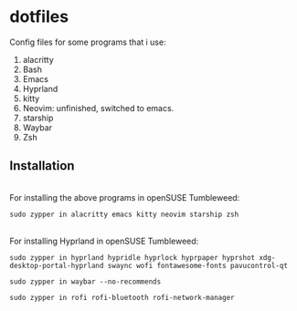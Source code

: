 <h1>dotfiles</h1>

<p>Config files for some programs that i use:</p>
<ol>
  <li>alacritty</li>
  <li>Bash</li>
  <li>Emacs</li>
  <li>Hyprland</li>
  <li>kitty</li>
  <li>Neovim: unfinished, switched to emacs.</li>
  <li>starship</li>
  <li>Waybar</li>
   <li>Zsh</li>
</ol>
<h2>Installation</h2>
<br>For installing the above programs in openSUSE Tumbleweed:</br>
<p></p>
<code>sudo zypper in alacritty emacs kitty neovim starship zsh</code>
<p></p>
<br>For installing Hyprland in openSUSE Tumbleweed:</br>
<p></p>
<code>sudo zypper in hyprland hypridle hyprlock hyprpaper hyprshot xdg-desktop-portal-hyprland swaync wofi fontawesome-fonts pavucontrol-qt</code> 
<p></p>
<code>sudo zypper in waybar --no-recommends</code>
<p></p>
<code>sudo zypper in rofi rofi-bluetooth rofi-network-manager
